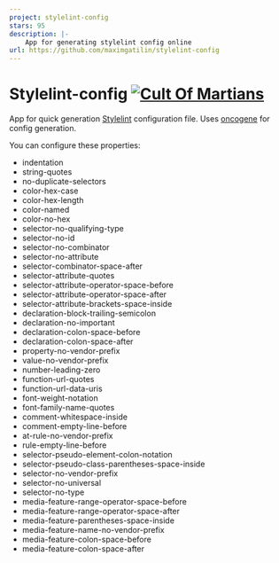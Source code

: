 ```yaml
---
project: stylelint-config
stars: 95
description: |-
    App for generating stylelint config online
url: https://github.com/maximgatilin/stylelint-config
---
```


# Stylelint-config [![Cult Of Martians][cult-img]][cult]
App for quick generation [Stylelint](https://stylelint.io/) configuration file.
Uses [oncogene](https://github.com/gwer/oncogene) for config generation.

You can configure these properties:

* indentation
* string-quotes
* no-duplicate-selectors
* color-hex-case
* color-hex-length
* color-named
* color-no-hex
* selector-no-qualifying-type
* selector-no-id
* selector-no-combinator
* selector-no-attribute
* selector-combinator-space-after
* selector-attribute-quotes
* selector-attribute-operator-space-before
* selector-attribute-operator-space-after
* selector-attribute-brackets-space-inside
* declaration-block-trailing-semicolon
* declaration-no-important
* declaration-colon-space-before
* declaration-colon-space-after
* property-no-vendor-prefix
* value-no-vendor-prefix
* number-leading-zero
* function-url-quotes
* function-url-data-uris
* font-weight-notation
* font-family-name-quotes
* comment-whitespace-inside
* comment-empty-line-before
* at-rule-no-vendor-prefix
* rule-empty-line-before
* selector-pseudo-element-colon-notation
* selector-pseudo-class-parentheses-space-inside
* selector-no-vendor-prefix
* selector-no-universal
* selector-no-type
* media-feature-range-operator-space-before
* media-feature-range-operator-space-after
* media-feature-parentheses-space-inside
* media-feature-name-no-vendor-prefix
* media-feature-colon-space-before
* media-feature-colon-space-after

[cult-img]: http://cultofmartians.com/assets/badges/badge.svg
[cult]: http://cultofmartians.com/tasks/stylelint-generator.html

